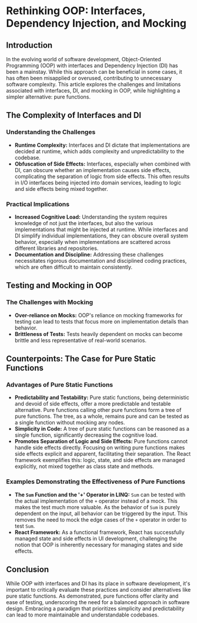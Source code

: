# Rethinking OOP: Interfaces, Dependency Injection, and Mocking

## Introduction
In the evolving world of software development, Object-Oriented Programming (OOP) with interfaces and Dependency Injection (DI) has been a mainstay. While this approach can be beneficial in some cases, it has often been misapplied or overused, contributing to unnecessary software complexity. This article explores the challenges and limitations associated with interfaces, DI, and mocking in OOP, while highlighting a simpler alternative: pure functions.

## The Complexity of Interfaces and DI

### Understanding the Challenges
- **Runtime Complexity:** Interfaces and DI dictate that implementations are decided at runtime, which adds complexity and unpredictability to the codebase.
- **Obfuscation of Side Effects:** Interfaces, especially when combined with DI, can obscure whether an implementation causes side effects, complicating the separation of logic from side effects. This often results in I/O interfaces being injected into domain services, leading to logic and side effects being mixed together.

### Practical Implications
- **Increased Cognitive Load:** Understanding the system requires knowledge of not just the interfaces, but also the various implementations that might be injected at runtime. While interfaces and DI simplify individual implementations, they can obscure overall system behavior, especially when implementations are scattered across different libraries and repositories.
- **Documentation and Discipline:** Addressing these challenges necessitates rigorous documentation and disciplined coding practices, which are often difficult to maintain consistently.

## Testing and Mocking in OOP

### The Challenges with Mocking
- **Over-reliance on Mocks:** OOP's reliance on mocking frameworks for testing can lead to tests that focus more on implementation details than behavior.
- **Brittleness of Tests:** Tests heavily dependent on mocks can become brittle and less representative of real-world scenarios.

## Counterpoints: The Case for Pure Static Functions

### Advantages of Pure Static Functions
- **Predictability and Testability:** Pure static functions, being deterministic and devoid of side effects, offer a more predictable and testable alternative. Pure functions calling other pure functions form a tree of pure functions. The tree, as a whole, remains pure and can be tested as a single function without mocking any nodes.
- **Simplicity in Code:** A tree of pure static functions can be reasoned as a single function, significantly decreasing the cognitive load.
- **Promotes Separation of Logic and Side Effects:** Pure functions cannot handle side effects directly. Focusing on writing pure functions makes side effects explicit and apparent, facilitating their separation. The React framework exemplifies this: logic, state, and side effects are managed explicitly, not mixed together as class state and methods.

### Examples Demonstrating the Effectiveness of Pure Functions
- **The `Sum` Function and the '+' Operator in LINQ:** `Sum` can be tested with the actual implementation of the `+` operator instead of a mock. This makes the test much more valuable. As the behavior of `Sum` is purely dependent on the input, all behavior can be triggered by the input. This removes the need to mock the edge cases of the `+` operator in order to test `Sum`.
- **React Framework:** As a functional framework, React has successfully managed state and side effects in UI development, challenging the notion that OOP is inherently necessary for managing states and side effects.

## Conclusion

While OOP with interfaces and DI has its place in software development, it's important to critically evaluate these practices and consider alternatives like pure static functions. As demonstrated, pure functions offer clarity and ease of testing, underscoring the need for a balanced approach in software design. Embracing a paradigm that prioritizes simplicity and predictability can lead to more maintainable and understandable codebases.
